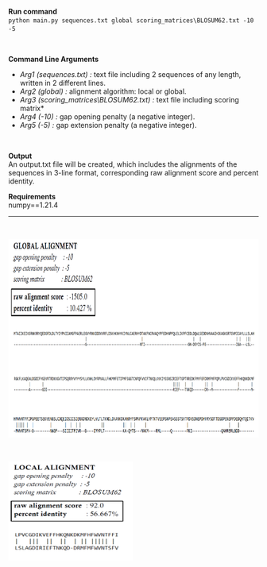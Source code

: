 **Run command**<br>
`python main.py sequences.txt global scoring_matrices\BLOSUM62.txt -10 -5`

<br>

**Command Line Arguments** <br>
- *Arg1 (sequences.txt) :* text file including 2 sequences of any length, written in 2 different lines. 
- *Arg2 (global) :* alignment algorithm: local or global. 
- *Arg3 (scoring_matrices\BLOSUM62.txt) :* text file including scoring matrix* 
- *Arg4 (-10) :* gap opening penalty (a negative integer). 
- *Arg5 (-5) :* gap extension penalty (a negative integer).

<br>

**Output** <br>
An output.txt file will be created, which includes the alignments of the sequences in 3-line format, corresponding raw alignment score and percent identity.

**Requirements** <br>
numpy==1.21.4

------------

<br>
<p>
  <img src="/images/glob.PNG" width="640" height="400">
</p>

<br>
<p>
  <img src="/images/loc.PNG" width="250" height="200">
</p>

